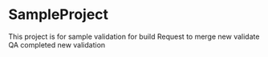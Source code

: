 # SampleProject
This project is for sample 
validation for build
Request to merge
new validate
QA completed
new validation
